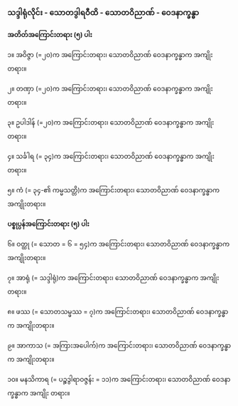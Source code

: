 ### သဒ္ဒါရုံလိုင်း - သောတဒွါရဝီထိ - သောတဝိညာဏ် - ဝေဒနာက္ခန္ဓာ

**အတိတ်အကြောင်းတရား (၅) ပါး**

၁။ အဝိဇ္ဇာ (=၂၀)က အကြောင်းတရား၊ သောတဝိညာဏ် ဝေဒနာက္ခန္ဓာက အကျိုးတရား။

၂။ တဏှာ (=၂၀)က အကြောင်းတရား၊ သောတဝိညာဏ် ဝေဒနာက္ခန္ဓာက အကျိုးတရား။

၃။ ဥပါဒါန် (=၂၀)က အကြောင်းတရား၊ သောတဝိညာဏ် ဝေဒနာက္ခန္ဓာက အကျိုးတရား။

၄။ သင်္ခါရ (= ၃၄)က အကြောင်းတရား၊ သောတဝိညာဏ် ဝေဒနာက္ခန္ဓာက အကျိုးတရား။

၅။ ကံ (= ၃၄-၏ ကမ္မသတ္တိ)က အကြောင်းတရား၊ သောတဝိညာဏ် ဝေဒနာက္ခန္ဓာက အကျိုးတရား။

**ပစ္စုပ္ပန်အကြောင်းတရား (၅) ပါး**

၆။ ဝတ္ထု (= သောတ = ၆ = ၅၄)က အကြောင်းတရား၊ သောတဝိညာဏ် ဝေဒနာက္ခန္ဓာက အကျိုးတရား။

၇။ အာရုံ (= သဒ္ဒါရုံ)က အကြောင်းတရား၊ သောတဝိညာဏ် ဝေဒနာက္ခန္ဓာက အကျိုးတရား။

၈။ ဖဿ (= သောတသမ္ဖဿ = ၇)က အကြောင်းတရား၊ သောတဝိညာဏ် ဝေဒနာက္ခန္ဓာက အကျိုးတရား။

၉။ အာကာသ (= အကြားအပေါက်)က အကြောင်းတရား၊ သောတဝိညာဏ် ဝေဒနာက္ခန္ဓာက အကျိုးတရား။

၁၀။ မနသိကာရ (= ပဉ္စဒွါရာဝဇ္ဇန်း = ၁၁)က အကြောင်းတရား၊ သောတဝိညာဏ် ဝေဒနာက္ခန္ဓာက အကျိုး
တရား။